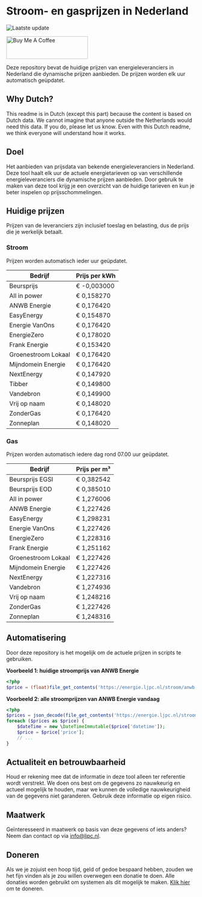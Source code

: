 # Stroom- en gasprijzen in Nederland

![Laatste update](https://img.shields.io/badge/laatste%20update-2024--08--10%2010%3A00%20CET-brightgreen)

<a href="https://www.buymeacoffee.com/Lars-" target="_blank"><img src="https://cdn.buymeacoffee.com/buttons/v2/default-orange.png" alt="Buy Me A Coffee" height="60" style="height: 60px !important;width: 217px !important;" ></a>

Deze repository bevat de huidige prijzen van energieleveranciers in Nederland die dynamische prijzen aanbieden. De prijzen worden elk uur automatisch geüpdatet.

## Why Dutch?

This readme is in Dutch (except this part) because the content is based on Dutch data. We cannot imagine that anyone outside the Netherlands would need this data. If you do, please let us know. Even with this Dutch readme, we think
everyone will understand how it works.

## Doel

Het aanbieden van prijsdata van bekende energieleveranciers in Nederland. Deze tool haalt elk uur de actuele energietarieven op van verschillende energieleveranciers die dynamische prijzen aanbieden. Door gebruik te maken van deze tool
krijg je een overzicht van de huidige tarieven en kun je beter inspelen op prijsschommelingen.

## Huidige prijzen

Prijzen van de leveranciers zijn inclusief toeslag en belasting, dus de prijs die je werkelijk betaalt.

### Stroom

Prijzen worden automatisch ieder uur geüpdatet.

 Bedrijf | Prijs per kWh 
---------|---------------
Beursprijs | € -0,003000
All in power | € 0,158270
ANWB Energie | € 0,176420
EasyEnergy | € 0,154870
Energie VanOns | € 0,176420
EnergieZero | € 0,178020
Frank Energie | € 0,153420
Groenestroom Lokaal | € 0,176420
Mijndomein Energie | € 0,176420
NextEnergy | € 0,147920
Tibber | € 0,149800
Vandebron | € 0,149900
Vrij op naam | € 0,148020
ZonderGas | € 0,176420
Zonneplan | € 0,148020


### Gas

Prijzen worden automatisch iedere dag rond 07.00 uur geüpdatet.

 Bedrijf | Prijs per m³ 
---------|--------------
Beursprijs EGSI | € 0,382542
Beursprijs EOD | € 0,385010
All in power | € 1,276006
ANWB Energie | € 1,227426
EasyEnergy | € 1,298231
Energie VanOns | € 1,227426
EnergieZero | € 1,228316
Frank Energie | € 1,251162
Groenestroom Lokaal | € 1,227426
Mijndomein Energie | € 1,227426
NextEnergy | € 1,227316
Vandebron | € 1,274936
Vrij op naam | € 1,248216
ZonderGas | € 1,227426
Zonneplan | € 1,248316


## Automatisering

Door deze repository is het mogelijk om de actuele prijzen in scripts te gebruiken.

**Voorbeeld 1: huidige stroomprijs van ANWB Energie**

```php
<?php
$price = (float)file_get_contents('https://energie.ljpc.nl/stroom/anwb-energie-nu.txt');

```

**Voorbeeld 2: alle stroomprijzen van ANWB Energie vandaag**

```php
<?php
$prices = json_decode(file_get_contents('https://energie.ljpc.nl/stroom/all-in-power-vandaag.json'),true);
foreach ($prices as $price) {
    $dateTime = new \DateTimeImmutable($price['datetime']);
    $price = $price['price'];
    // ...
}
```

## Actualiteit en betrouwbaarheid

Houd er rekening mee dat de informatie in deze tool alleen ter referentie wordt verstrekt. We doen ons best om de gegevens zo nauwkeurig en actueel mogelijk te houden, maar we kunnen de volledige nauwkeurigheid van de gegevens niet
garanderen. Gebruik deze informatie op eigen risico.

## Maatwerk

Geïnteresseerd in maatwerk op basis van deze gegevens of iets anders? Neem dan contact op
via [info@ljpc.nl](mailto:info@ljpc.nl?subject=Energie%20prijzen).

## Doneren

Als we je zojuist een hoop tijd, geld of gedoe bespaard hebben, zouden we het fijn vinden als je zou willen overwegen een
donatie te doen. Alle donaties worden gebruikt om systemen als dit mogelijk te
maken. [Klik hier](https://www.buymeacoffee.com/Lars-) om te doneren.
